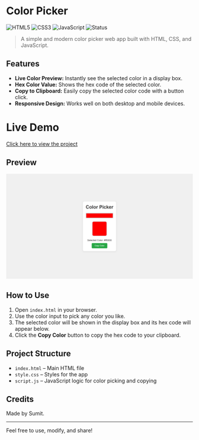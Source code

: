 # Color Picker
![HTML5](https://img.shields.io/badge/HTML5-E34F26?style=for-the-badge&logo=html5&logoColor=white)
![CSS3](https://img.shields.io/badge/CSS3-1572B6?style=for-the-badge&logo=css3&logoColor=white)
![JavaScript](https://img.shields.io/badge/JavaScript-F7DF1E?style=for-the-badge&logo=javascript&logoColor=black)
![Status](https://img.shields.io/badge/Status-Completed-brightgreen?style=for-the-badge)


> A simple and modern color picker web app built with HTML, CSS, and JavaScript.

## Features

- **Live Color Preview:** Instantly see the selected color in a display box.
- **Hex Color Value:** Shows the hex code of the selected color.
- **Copy to Clipboard:** Easily copy the selected color code with a button click.
- **Responsive Design:** Works well on both desktop and mobile devices.

# Live Demo
 [Click here to view the project](https://sumitsharmawb.github.io/06_Color-Picker/)



## Preview
![alt text](image.png)<!-- Add a screenshot if available -->

## How to Use

1. Open `index.html` in your browser.
2. Use the color input to pick any color you like.
3. The selected color will be shown in the display box and its hex code will appear below.
4. Click the **Copy Color** button to copy the hex code to your clipboard.

## Project Structure

- `index.html` – Main HTML file
- `style.css` – Styles for the app
- `script.js` – JavaScript logic for color picking and copying

## Credits

Made by Sumit.

---

Feel free to use, modify, and share!
